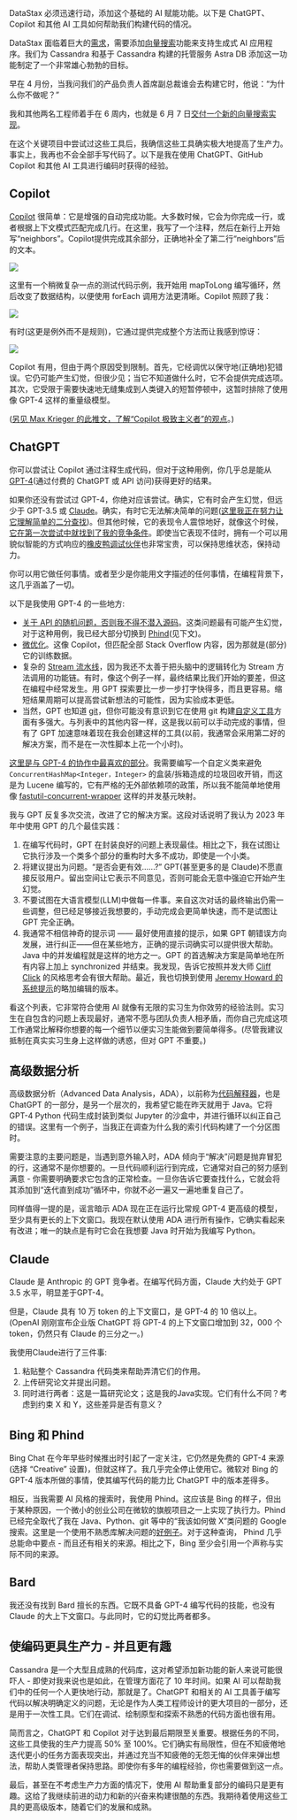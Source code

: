 <!-- 
AI 如何助力 Cassandra 六周添加向量搜索功能
https://cdn.thenewstack.io/media/2023/09/6f6c887c-aiandcoding-1024x683.
Image from Thapana_Studio on Shutterstock.jpg
-->

DataStax 必须迅速行动，添加这个基础的 AI 赋能功能。以下是 ChatGPT、Copilot 和其他 AI 工具如何帮助我们构建代码的情况。

DataStax 面临着巨大的[需求](https://hackernoon.com/how-llms-and-vector-search-have-revolutionized-building-ai-applications)，需要添加[向量搜索](https://www.datastax.com/guides/what-is-vector-search?utm_source=thenewstack&utm_medium=byline&utm_campaign=vector-search&utm_term=all-plays&utm_content=how-we-built-vector)功能来支持生成式 AI 应用程序。我们为 Cassandra 和基于 Cassandra 构建的托管服务 Astra DB 添加这一功能制定了一个非常雄心勃勃的目标。

早在 4 月份，当我问我们的产品负责人首席副总裁谁会去构建它时，他说：“为什么你不做呢？”

我和其他两名工程师着手在 6 周内，也就是 6 月 7 日[交付一个新的向量搜索实现](https://www.datastax.com/blog/introducing-vector-search-empowering-cassandra-astra-db-developers-to-build-generative-ai-applications?utm_source=thenewstack&utm_medium=byline&utm_campaign=vector-search&utm_term=all-plays&utm_content=how-we-built-vector)。

在这个关键项目中尝试过这些工具后，我确信这些工具确实极大地提高了生产力。事实上，我再也不会全部手写代码了。以下是我在使用 ChatGPT、GitHub Copilot 和其他 AI 工具进行编码时获得的经验。

## Copilot

[Copilot](https://github.com/features/copilot) 很简单：它是增强的自动完成功能。大多数时候，它会为你完成一行，或者根据上下文模式匹配完成几行。在这里，我写了一个注释，然后在新行上开始写“neighbors”。Copilot提供完成其余部分，正确地补全了第二行“neighbors”后的文本。

![](https://cdn.thenewstack.io/media/2023/09/48be07e6-image1a-e1693939176744.png)

这里有一个稍微复杂一点的测试代码示例，我开始用 mapToLong 编写循环，然后改变了数据结构，以便使用 forEach 调用方法更清晰。Copilot 照顾了我：

![](https://cdn.thenewstack.io/media/2023/09/39148475-image2a.png)

有时(这更是例外而不是规则)，它通过提供完成整个方法而让我感到惊讶：

![](https://cdn.thenewstack.io/media/2023/09/3b6e0053-image3a.png)

Copilot 有用，但由于两个原因受到限制。首先，它经调优以保守地(正确地)犯错误。它仍可能产生幻觉，但很少见；当它不知道做什么时，它不会提供完成选项。其次，它受限于需要快速地无缝集成到人类键入的短暂停顿中，这暂时排除了使用像 GPT-4 这样的重量级模型。

([另见 Max Krieger 的此推文，了解“Copilot 极致主义者”的观点](https://twitter.com/maxkriegers/status/1648036999650230272)。)

## ChatGPT

你可以尝试让 Copilot 通过注释生成代码，但对于这种用例，你几乎总是能从 [GPT-4](https://openai.com/research/gpt-4)(通过付费的 ChatGPT 或 API 访问)获得更好的结果。

如果你还没有尝试过 GPT-4，你绝对应该尝试。确实，它有时会产生幻觉，但远少于 GPT-3.5 或 [Claude](https://claude.ai/login)。确实，有时它无法解决简单的问题([这里我正在努力让它理解简单的二分查找](https://chat.openai.com/share/5b559fb8-6068-4323-bfba-3578843e2256))。但其他时候，它的表现令人震惊地好，就像这个时候，[它在第一次尝试中就找到了我的竞争条件](https://chat.openai.com/share/8ce78037-8788-4ec1-9ea2-5cd124a97a2f)。即使当它表现不佳时，拥有一个可以用貌似智能的方式响应的[橡皮鸭调试伙伴](https://en.wikipedia.org/wiki/Rubber_duck_debugging)也非常宝贵，可以保持思维状态，保持动力。

你可以用它做任何事情。或者至少是你能用文字描述的任何事情，在编程背景下，这几乎涵盖了一切。

以下是我使用 GPT-4 的一些地方:

- [关于 API 的随机问题，否则我不得不潜入源码](https://chat.openai.com/share/f6ac4b9e-0cc8-4e6b-81c4-49930c54a0a1)。这类问题最有可能产生幻觉，对于这种用例，我已经大部分切换到 [Phind](https://www.phind.com/)(见下文)。
- [微优化](https://chat.openai.com/share/90e8877f-fca8-4b18-acc3-431f29848649)。这像 Copilot，但匹配全部 Stack Overflow 内容，因为那就是(部分)它的训练数据。
- 复杂的 [Stream 流水线](https://chat.openai.com/share/89df703b-4928-44ca-baf3-fdac33c4cfaa)，因为我还不太善于把头脑中的逻辑转化为 Stream 方法调用的功能链。有时，像这个例子一样，最终结果比我们开始的要差，但这在编程中经常发生。用 GPT 探索要比一步一步打字快得多，而且更容易。缩短结果周期可以提高尝试新想法的可能性，因为实验成本更低。
- 当然，GPT 也知道 [git](https://chat.openai.com/share/4a4d2047-57fc-4b94-848e-0e7bc0eef0ba)，但你可能没有意识到它在使用 git 构建[自定义工具](https://chat.openai.com/share/ed9da883-473b-4cf1-a4b6-3aa2f7d92341)方面有多强大。与列表中的其他内容一样，这是我以前可以手动完成的事情，但有了 GPT 加速意味着现在我会创建这样的工具(以前，我通常会采用第二好的解决方案，而不是在一次性脚本上花一个小时)。

[这里是与 GPT-4 的协作中最喜欢的部分](https://chat.openai.com/share/24bc6f9f-1380-4e0d-abe9-489c1378c992)。我需要编写一个自定义类来避免 `ConcurrentHashMap<Integer，Integer>` 的盒装/拆箱造成的垃圾回收开销，而这是为 Lucene 编写的，它有严格的无外部依赖项的政策，所以我不能简单地使用像 [fastutil-concurrent-wrapper](https://github.com/trivago/fastutil-concurrent-wrapper) 这样的并发基元映射。

我与 GPT 反复多次交流，改进了它的解决方案。这段对话说明了我认为 2023 年年中使用 GPT 的几个最佳实践：

1. 在编写代码时，GPT 在封装良好的问题上表现最佳。相比之下，我在试图让它执行涉及一个类多个部分的重构时大多不成功，即使是一个小类。
2. 将建议提出为问题。“是否会更有效......?” GPT(甚至更多的是 Claude)不愿直接反驳用户。留出空间让它表示不同意见，否则可能会无意中强迫它开始产生幻觉。
3. 不要试图在大语言模型(LLM)中做每一件事。来自这次对话的最终输出仍需一些调整，但已经足够接近我想要的，手动完成会更简单快速，而不是试图让 GPT 完全正确。
4. 我通常不相信神奇的提示词 —— 最好使用直接的提示，如果 GPT 朝错误方向发展，进行纠正——但在某些地方，正确的提示词确实可以提供很大帮助。Java 中的并发编程就是这样的地方之一。GPT 的首选解决方案是简单地在所有内容上加上 synchronized 并结束。我发现，告诉它按照并发大师 [Cliff Click](https://twitter.com/cliff_click) 的风格思考会有很大帮助。最近，我也切换到使用 [Jeremy Howard 的系统提示](https://twitter.com/jeremyphoward/status/1689464587077509120)的略加编辑的版本。

看这个列表，它非常符合使用 AI 就像有无限的实习生为你效劳的经验法则。实习生在自包含的问题上表现最好，通常不愿与团队负责人相矛盾，而你自己完成这项工作通常比解释你想要的每一个细节以便实习生能做到要简单得多。(尽管我建议抵制在真实实习生身上这样做的诱惑，但对 GPT 不重要。)

## 高级数据分析

高级数据分析（Advanced Data Analysis，ADA），以前称为[代码解释器](https://openai.com/blog/chatgpt-plugins#code-interpreter)，也是 ChatGPT 的一部分，是另一个层次的，我希望它能在昨天就用于 Java。它将 GPT-4 Python 代码生成封装到类似 Jupyter 的沙盒中，并进行循环以纠正自己的错误。这里有一个例子，当我正在调查为什么我的索引代码构建了一个分区图时。

需要注意的主要问题是，当遇到意外输入时，ADA 倾向于“解决”问题是抛弃冒犯的行，这通常不是你想要的。一旦代码顺利运行到完成，它通常对自己的努力感到满意 - 你需要明确要求它包含的正常检查。一旦你告诉它要查找什么，它就会将其添加到“迭代直到成功”循环中，你就不必一遍又一遍地重复自己了。

同样值得一提的是，谣言暗示 ADA 现在正在运行比常规 GPT-4 更高级的模型，至少具有更长的上下文窗口。我现在默认使用 ADA 进行所有操作，它确实看起来有改进；唯一的缺点是有时它会在我想要 Java 时开始为我编写 Python。

## Claude

Claude 是 Anthropic 的 GPT 竞争者。在编写代码方面，Claude 大约处于 GPT 3.5 水平，明显差于GPT-4。

但是，Claude 具有 10 万 token 的上下文窗口，是 GPT-4 的 10 倍以上。(OpenAI 刚刚宣布企业版 ChatGPT 将 GPT-4 的上下文窗口增加到 32，000 个 token，仍然只有 Claude 的三分之一。)

我使用Claude进行了三件事:

1. 粘贴整个 Cassandra 代码类来帮助弄清它们的作用。
2. 上传研究论文并提出问题。
3. 同时进行两者：这是一篇研究论文；这是我的Java实现。它们有什么不同？考虑到约束 X 和 Y，这些差异是否有意义？

## Bing 和 Phind

Bing Chat 在今年早些时候推出时引起了一定关注，它仍然是免费的 GPT-4 来源(选择 “Creative” 设置)，但就这样了。我几乎完全停止使用它。微软对 Bing 的 GPT-4 版本所做的事情，使其编写代码的能力比 ChatGPT 中的版本差得多。

相反，当我需要 AI 风格的搜索时，我使用 Phind。这应该是 Bing 的样子，但出于某种原因，一个微小的创业公司在微软的旗舰项目之一上实现了执行力。Phind 已经完全取代了我在 Java、Python、git 等中的“我该如何做 X”类问题的 Google 搜索。这里是一个使用不熟悉库解决问题的[好例子](https://www.phind.com/search?cache=erlkvj4t5iznhpe1wthuv9xg)。对于这种查询， Phind 几乎总能命中要点 - 而且还有相关的来源。相比之下，Bing 至少会引用一个声称与实际不同的来源。

## Bard

我还没有找到 Bard 擅长的东西。它既不具备 GPT-4 编写代码的技能，也没有 Claude 的大上下文窗口。与此同时，它的幻觉比两者都多。

## 使编码更具生产力 - 并且更有趣

Cassandra 是一个大型且成熟的代码库，这对希望添加新功能的新人来说可能很吓人 - 即使对我来说也是如此，在管理方面花了 10 年时间。如果 AI  可以帮助我们中的任何一个人更快地行动，那就是了。ChatGPT 和相关的 AI 工具善于编写代码以解决明确定义的问题，无论是作为人类工程师设计的更大项目的一部分，还是用于一次性工具。它们在调试、绘制原型和探索不熟悉的代码方面也很有用。

简而言之，ChatGPT 和 Copilot 对于达到最后期限至关重要。根据任务的不同，这些工具使我的生产力提高 50% 至 100%。它们确实有局限性，但在不知疲倦地迭代更小的任务方面表现突出，并通过充当不知疲倦的无怨无悔的伙伴来弹出想法，帮助人类管理者保持思路。即使你有多年的编程经验，你也需要做到这一点。

最后，甚至在不考虑生产力方面的情况下，使用 AI 帮助重复部分的编码只是更有趣。这给了我继续前进的动力和新的兴奋来构建很酷的东西。我期待着使用这些工具的更高级版本，随着它们的发展和成熟。
